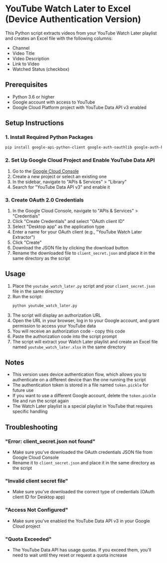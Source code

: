 # YouTube Watch Later to Excel (Device Authentication Version)

This Python script extracts videos from your YouTube Watch Later playlist and creates an Excel file with the following columns:
- Channel
- Video Title
- Video Description
- Link to Video
- Watched Status (checkbox)

## Prerequisites

- Python 3.6 or higher
- Google account with access to YouTube
- Google Cloud Platform project with YouTube Data API v3 enabled

## Setup Instructions

### 1. Install Required Python Packages

```bash
pip install google-api-python-client google-auth-oauthlib google-auth-httplib2 pandas openpyxl
```

### 2. Set Up Google Cloud Project and Enable YouTube Data API

1. Go to the [Google Cloud Console](https://console.cloud.google.com/)
2. Create a new project or select an existing one
3. In the sidebar, navigate to "APIs & Services" > "Library"
4. Search for "YouTube Data API v3" and enable it

### 3. Create OAuth 2.0 Credentials

1. In the Google Cloud Console, navigate to "APIs & Services" > "Credentials"
2. Click "Create Credentials" and select "OAuth client ID"
3. Select "Desktop app" as the application type
4. Enter a name for your OAuth client (e.g., "YouTube Watch Later Extractor")
5. Click "Create"
6. Download the JSON file by clicking the download button
7. Rename the downloaded file to `client_secret.json` and place it in the same directory as the script

## Usage

1. Place the `youtube_watch_later.py` script and your `client_secret.json` file in the same directory
2. Run the script:
   ```bash
   python youtube_watch_later.py
   ```
3. The script will display an authorization URL
4. Open the URL in your browser, log in to your Google account, and grant permission to access your YouTube data
5. You will receive an authorization code - copy this code
6. Paste the authorization code into the script prompt
7. The script will extract your Watch Later playlist and create an Excel file named `youtube_watch_later.xlsx` in the same directory

## Notes

- This version uses device authentication flow, which allows you to authenticate on a different device than the one running the script
- The authentication token is stored in a file named `token.pickle` for future use
- If you want to use a different Google account, delete the `token.pickle` file and run the script again
- The Watch Later playlist is a special playlist in YouTube that requires specific handling

## Troubleshooting

### "Error: client_secret.json not found"
- Make sure you've downloaded the OAuth credentials JSON file from Google Cloud Console
- Rename it to `client_secret.json` and place it in the same directory as the script

### "Invalid client secret file"
- Make sure you've downloaded the correct type of credentials (OAuth client ID for Desktop app)

### "Access Not Configured"
- Make sure you've enabled the YouTube Data API v3 in your Google Cloud project

### "Quota Exceeded"
- The YouTube Data API has usage quotas. If you exceed them, you'll need to wait until they reset or request a quota increase

